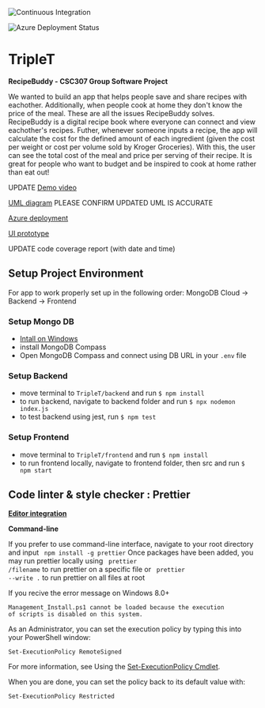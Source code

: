 ![Continuous Integration](https://github.com/crowdedpoem/TripleT/actions/workflows/node.js.yml/badge.svg)

![Azure Deployment Status](https://github.com/crowdedpoem/TripleT/actions/workflows/main_recipebuddy.yml/badge.svg)

# TripleT

**RecipeBuddy - CSC307 Group Software Project**

We wanted to build an app that helps people save and share recipes with eachother. Additionally, when people cook at home they don't know the price of the meal. These are all the issues RecipeBuddy solves. RecipeBuddy is a digital recipe book where everyone can connect and view eachother's recipes. Futher, whenever someone inputs a recipe, the app will calculate the cost for the defined amount of each ingredient (given the cost per weight or cost per volume sold by Kroger Groceries). With this, the user can see the total cost of the meal and price per serving of their recipe. It is great for people who want to budget and be inspired to cook at home rather than eat out!

UPDATE [Demo video]()

[UML diagram](https://miro.com/welcomeonboard/ckRZN2VaUGo1R3pXTlBvOERTNkpoSmVNM0dwRkZkQnA2UXpUZmRWZ0pkRTlhZktzMHdXTDNQeEc1bkNBcEo4YnwzNDU4NzY0NTM3MDI1NDI2NzA1fDI=?share_link_id=288963627115) PLEASE CONFIRM UPDATED UML IS ACCURATE

[Azure deployment](https://recipebuddy.azurewebsites.net/recipes)

[UI prototype](https://www.figma.com/file/nt4PjEe9kM2o5M5rqGjrHr/RecipeBuddy?node-id=2%3A878)

UPDATE code coverage report (with date and time)

## Setup Project Environment

For app to work properly set up in the following order: MongoDB Cloud -> Backend -> Frontend

### Setup Mongo DB

- [Intall on Windows](https://docs.mongodb.com/manual/tutorial/install-mongodb-on-windows/Links)
- install MongoDB Compass
- Open MongoDB Compass and connect using DB URL in your `.env` file

### Setup Backend

- move terminal to `TripleT/backend` and run `$ npm install`
- to run backend, navigate to backend folder and run `$ npx nodemon index.js`
- to test backend using jest, run `$ npm test`

### Setup Frontend

- move terminal to `TripleT/frontend` and run `$ npm install`
- to run frontend locally, navigate to frontend folder, then src and run `$ npm start`

## Code linter & style checker : Prettier

[**Editor integration**](https://prettier.io/docs/en/editors.html)

**Command-line**

If you prefer to use command-line interface, navigate to your root directory and input
<code> npm install -g prettier</code>
Once packages have been added, you may run prettier locally using
<code> prettier /filename</code> to run prettier on a specific file or
<code> prettier --write .</code> to run prettier on all files at root

If you recive the error message on Windows 8.0+

<code>Management_Install.ps1 cannot be loaded because the execution of scripts is disabled on this system. </code>

As an Administrator, you can set the execution policy by typing this into your PowerShell window:

<code>Set-ExecutionPolicy RemoteSigned </code>

For more information, see Using the [Set-ExecutionPolicy Cmdlet](https://learn.microsoft.com/en-us/powershell/module/microsoft.powershell.security/set-executionpolicy?view=powershell-7.3).

When you are done, you can set the policy back to its default value with:

<code>Set-ExecutionPolicy Restricted</code>
